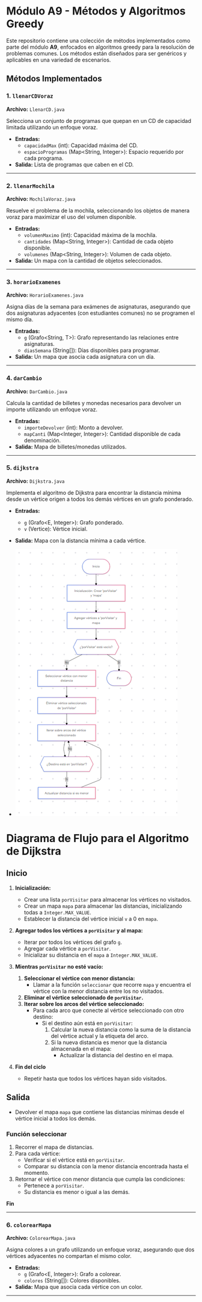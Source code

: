 # Módulo A9 - Métodos y Algoritmos Greedy

Este repositorio contiene una colección de métodos implementados como parte del módulo **A9**, enfocados en algoritmos greedy para la resolución de problemas comunes. Los métodos están diseñados para ser genéricos y aplicables en una variedad de escenarios.


## Métodos Implementados

### 1. `llenarCDVoraz`
**Archivo:** `LlenarCD.java`

Selecciona un conjunto de programas que quepan en un CD de capacidad limitada utilizando un enfoque voraz.

- **Entradas:**
  - `capacidadMax` (int): Capacidad máxima del CD.
  - `espacioProgramas` (Map<String, Integer>): Espacio requerido por cada programa.
- **Salida:** Lista de programas que caben en el CD.

---

### 2. `llenarMochila`
**Archivo:** `MochilaVoraz.java`

Resuelve el problema de la mochila, seleccionando los objetos de manera voraz para maximizar el uso del volumen disponible.

- **Entradas:**
  - `volumenMaximo` (int): Capacidad máxima de la mochila.
  - `cantidades` (Map<String, Integer>): Cantidad de cada objeto disponible.
  - `volumenes` (Map<String, Integer>): Volumen de cada objeto.
- **Salida:** Un mapa con la cantidad de objetos seleccionados.

---

### 3. `horarioExamenes`
**Archivo:** `HorarioExamenes.java`

Asigna días de la semana para exámenes de asignaturas, asegurando que dos asignaturas adyacentes (con estudiantes comunes) no se programen el mismo día.

- **Entradas:**
  - `g` (Grafo<String, T>): Grafo representando las relaciones entre asignaturas.
  - `diasSemana` (String[]): Días disponibles para programar.
- **Salida:** Un mapa que asocia cada asignatura con un día.

---

### 4. `darCambio`
**Archivo:** `DarCambio.java`

Calcula la cantidad de billetes y monedas necesarios para devolver un importe utilizando un enfoque voraz.

- **Entradas:**
  - `importeDevolver` (int): Monto a devolver.
  - `mapCanti` (Map<Integer, Integer>): Cantidad disponible de cada denominación.
- **Salida:** Mapa de billetes/monedas utilizados.

---

### 5. `dijkstra`
**Archivo:** `Dijkstra.java`

Implementa el algoritmo de Dijkstra para encontrar la distancia mínima desde un vértice origen a todos los demás vértices en un grafo ponderado.

- **Entradas:**
  - `g` (Grafo<E, Integer>): Grafo ponderado.
  - `v` (Vertice<E>): Vértice inicial.
- **Salida:** Mapa con la distancia mínima a cada vértice.

- ![Diagrama](assets/djstra.png)


# Diagrama de Flujo para el Algoritmo de Dijkstra

## Inicio
1. **Inicialización:**
   - Crear una lista `porVisitar` para almacenar los vértices no visitados.
   - Crear un mapa `mapa` para almacenar las distancias, inicializando todas a `Integer.MAX_VALUE`.
   - Establecer la distancia del vértice inicial `v` a 0 en `mapa`.

2. **Agregar todos los vértices a `porVisitar` y al mapa:**
   - Iterar por todos los vértices del grafo `g`.
   - Agregar cada vértice a `porVisitar`.
   - Inicializar su distancia en el `mapa` a `Integer.MAX_VALUE`.

3. **Mientras `porVisitar` no esté vacío:**
   1. **Seleccionar el vértice con menor distancia:**
      - Llamar a la función `seleccionar` que recorre `mapa` y encuentra el vértice con la menor distancia entre los no visitados.
   2. **Eliminar el vértice seleccionado de `porVisitar`.**
   3. **Iterar sobre los arcos del vértice seleccionado:**
      - Para cada arco que conecte al vértice seleccionado con otro destino:
        - Si el destino aún está en `porVisitar`:
          1. Calcular la nueva distancia como la suma de la distancia del vértice actual y la etiqueta del arco.
          2. Si la nueva distancia es menor que la distancia almacenada en el mapa:
             - Actualizar la distancia del destino en el mapa.

4. **Fin del ciclo**
   - Repetir hasta que todos los vértices hayan sido visitados.

## Salida
- Devolver el mapa `mapa` que contiene las distancias mínimas desde el vértice inicial a todos los demás.

### Función seleccionar

1. Recorrer el mapa de distancias.
2. Para cada vértice:
   - Verificar si el vértice está en `porVisitar`.
   - Comparar su distancia con la menor distancia encontrada hasta el momento.
3. Retornar el vértice con menor distancia que cumpla las condiciones:
   - Pertenece a `porVisitar`.
   - Su distancia es menor o igual a las demás.

**Fin**


---

### 6. `colorearMapa`
**Archivo:** `ColorearMapa.java`

Asigna colores a un grafo utilizando un enfoque voraz, asegurando que dos vértices adyacentes no compartan el mismo color.

- **Entradas:**
  - `g` (Grafo<E, Integer>): Grafo a colorear.
  - `colores` (String[]): Colores disponibles.
- **Salida:** Mapa que asocia cada vértice con un color.

---
